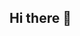 ## Hi there 👋

<!--
**JTstudyhappy/JTstudyhappy** is a ✨ _special_ ✨ repository because its `README.md` (this file) appears on your GitHub profile.

New Kawasaki woman courier！！


Here are some ideas to get you started:

- 🔭 I’m currently working on ...
- 🌱 I’m currently learning ...
- 👯 I’m looking to collaborate on ...
- 🤔 I’m looking for help with ...
- 💬 Ask me about ...
- 📫 How to reach me: ...
- 😄 Pronouns: ...
- ⚡ Fun fact: ...
-->
